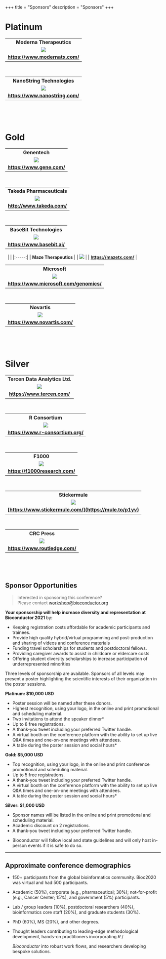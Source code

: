 +++
title = "Sponsors"
description = "Sponsors"
+++

# Platinum

|       |
|:-----:|
| **Moderna Therapeutics** |
| ![](../img/clients/moderna-therapeutics-logo_resized.png) |
| **https://www.modernatx.com/** |
&nbsp;

|       |
|:-----:|
| **NanoString Technologies** |
| ![](../img/clients/NanoString_resized.png) |
| **https://www.nanostring.com/** |
&nbsp;

&nbsp;

# Gold

|       |
|:-----:|
| **Genentech** |
| ![](../img/clients/Genentech-Logo_resized.png) |
| **https://www.gene.com/** |

&nbsp;

|       |
|:-----:|
| **Takeda Pharmaceuticals** |
| ![](../img/clients/takeda_logo_resized.png) |
| **http://www.takeda.com/** |

&nbsp;

|       |
|:-----:|
| **BaseBit Technologies** |
| ![](../img/clients/basebitlogo_resized.png) |
| **https://www.basebit.ai/** |

&nbsp;
|       |
|:-----:|
| **Maze Therapeutics** |
| ![](../img/clients/Maze_Logo_Navy-04_resized.png) |
| **https://mazetx.com/** |
&nbsp;

|       |
|:-----:|
| **Microsoft** |
| ![](../img/clients/Microsoft_resized.jpg) |
| **https://www.microsoft.com/genomics/** |
&nbsp;

|       |
|:-----:|
| **Novartis** |
| ![](../img/clients/novartis_logo_resized.png) |
| **https://www.novartis.com/** |
&nbsp;

&nbsp;

# Silver

|       |
|:-----:|
| **Tercen Data Analytics Ltd.** |
| ![](../img/clients/Tercen_weblogo4_resized.png) |
| **https://www.tercen.com/** |

&nbsp;

|       |
|:-----:|
| **R Consortium** |
| ![](../img/clients/R_Consortium-logo-horizontal-black_resized.png) |
| **https://www.r-consortium.org/** |

&nbsp;

|       |
|:-----:|
| **F1000** |
| ![](../img/clients/F1000R_logo_crop_resized.png) |
| **https://f1000research.com/** |
&nbsp;

|       |
|:-----:|
| **Stickermule** |
| ![](../img/clients/StickerMule_resized.png) |
| **[https://www.stickermule.com/](https://mule.to/p1yv)** |
&nbsp;

|       |
|:-----:|
| **CRC Press** |
| ![](../img/clients/crcpress_resized.png) |
| **https://www.routledge.com/** |
&nbsp;

&nbsp;

## Sponsor Opportunities

> Interested in sponsoring this conference? <br> 
Please contact <workshop@bioconductor.org>

**Your sponsorship will help increase diversity and representation at Bioconductor 2021** by:

- Keeping registration costs affordable for academic participants and trainees.  
- Provide high quality hybrid/virtual programming and post-production and sharing of videos and conference materials
- Funding travel scholarships for students and postdoctoral fellows.
- Providing caregiver awards to assist in childcare or eldercare costs
- Offering student diversity scholarships to increase participation of underrepresented minorities

Three levels of sponsorship are available. Sponsors of all levels may present a poster highlighting the scientific interests of their organization in the poster sessions.

**Platinum: $10,000 USD**

- Poster session will be named after these donors. 
- Highest recognition, using your logo, in the online and print promotional and scheduling material. 
- Two invitations to attend the speaker dinner* 
- Up to 8 free registrations.
- A thank-you tweet including your preferred Twitter handle. 
- A virtual booth on the conference platform with the ability to set up live Q&A times and one-on-one meetings with attendees.
- A table during the poster session and social hours*


**Gold: $5,000 USD**

- Top recognition, using your logo, in the online and print conference promotional and scheduling material. 
- Up to 5 free registrations. 
- A thank-you tweet including your preferred Twitter handle. 
- A virtual booth on the conference platform with the ability to set up live Q&A times and one-on-one meetings with attendees.
- A table during the poster session and social hours*

**Silver: $1,000 USD**

- Sponsor names will be listed in the online and print promotional and scheduling material.
- Academic discount on 2 registrations.
- A thank-you tweet including your preferred Twitter handle.

* Bioconductor will follow local and state guidelines and will only host in-person events if it is safe to do so. 

***

## Approximate conference demographics

- 150+ participants from the global bioinformatics community. Bioc2020 was virtual and had 500 participants.

- Academic (50%), corporate (e.g., pharmaceutical; 30%);
  not-for-profit (e.g., Cancer Center; 15%), and government (5%)
  participants.

- Lab / group leaders (10%), postdoctoral researchers (40%),
  bioinformatics core staff (20%), and graduate students (30%).

- PhD (60%), MS (20%), and other degrees.

- Thought leaders contributing to leading-edge methodological
  development, hands-on practitioners incorporating _R_ /
  
  _Bioconductor_ into robust work flows, and researchers developing
  bespoke solutions.
 
